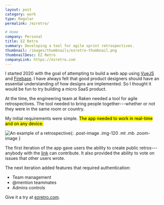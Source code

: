 ```yaml
---
layout: post
category: work
type: Regular
permalink: /ezretro/

# Home
company: Personal
title: EZ Retro
summary: Developing a tool for agile sprint retrospectives.
thumbnail: /images/thumbnails/ezretro-thumbnail.png
thumbnailDesc: EZ Retro
companyLink: https://ezretro.com
---
```


I started 2020 with the goal of attempting to build a web app using [VueJS](https://vuejs.org/) and [Firebase](https://firebase.google.com/). I have always felt that good product designers should have an essential understanding of how designs are implemented. So I thought it would be fun to try building a micro SaaS product.

At the time, the engineering team at Raken needed a tool for agile retrospectives. The tool needed to bring people together---whether or not they were in the same room or country.

My initial requirements were simple. <mark>The app needed to work in real-time and on any device.</mark>

![An example of a retrospective]({{site.url}}/assets/img/ezretro/retro.png){: .post-image .img-120 .mt .mb .zoom-image }

The first iteration of the app gave users the ability to create public retros---anybody with the [link](https://ezretro.com/E0gysdEpPrxyO685zjQx) can contribute. It also provided the ability to vote on issues that other users wrote.

The next iteration added features that required authentication:

- Team management
- @mention teammates
- Admins controls

Give it a try at [ezretro.com](https://ezretro.com).